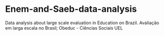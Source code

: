 # Enem-and-Saeb-data-analysis
Data analysis about large scale evaluation in Education on Brazil. Avaliação em larga escala no Brasil; Obeduc - Ciências Sociais UEL

